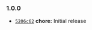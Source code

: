 ### 1.0.0

* [`5206c62`](https://github.com/groupon/installed-package/commit/5206c627249b1ccb7bbf9cc5b8ad8a8d732a5d1b) **chore:** Initial release
